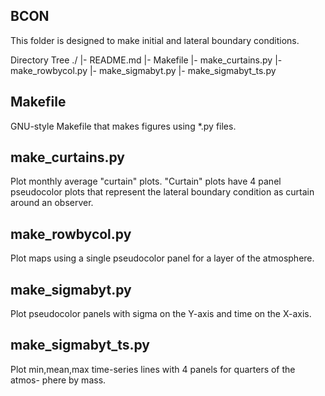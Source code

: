 BCON
----

This folder is designed to make initial and lateral boundary conditions.

Directory Tree
./
 |- README.md
 |- Makefile
 |- make\_curtains.py
 |- make\_rowbycol.py
 |- make\_sigmabyt.py
 |- make\_sigmabyt\_ts.py


Makefile
--------
GNU-style Makefile that makes figures using \*.py files.

make\_curtains.py
-----------------
Plot monthly average "curtain" plots. "Curtain" plots have 4 panel pseudocolor
plots that represent the lateral boundary condition as curtain around an 
observer.


make\_rowbycol.py
-----------------
Plot maps using a single pseudocolor panel for a layer of the atmosphere.


make\_sigmabyt.py
-----------------
Plot pseudocolor panels with sigma on the Y-axis and time on the X-axis.


make\_sigmabyt\_ts.py
---------------------
Plot min,mean,max time-series lines with 4 panels for quarters of the atmos-
phere by mass.

